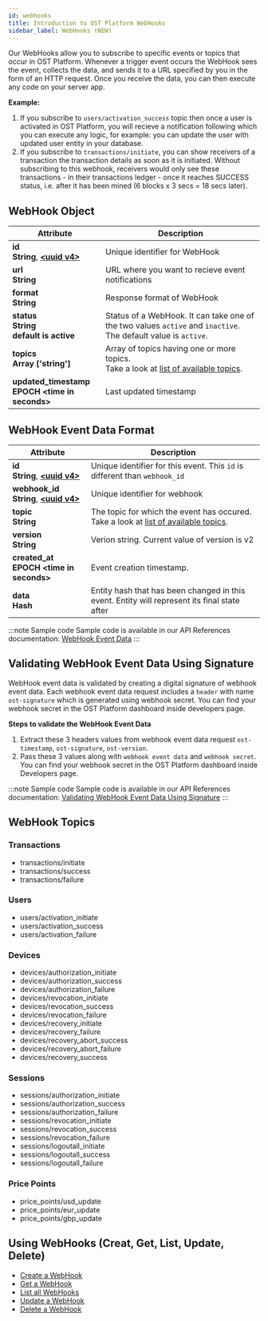 ```yaml
---
id: webhooks
title: Introduction to OST Platform WebHooks
sidebar_label: WebHooks (NEW)
---
```


Our WebHooks allow you to subscribe to specific events or topics that occur in OST Platform. Whenever a trigger event occurs the WebHook sees the event, collects the data, and sends it to a URL specified by you in the form of an HTTP request. Once you receive the data, you can then execute any code on your server app.

**Example:** 
1. If you subscribe to `users/activation_success` topic then once a user is activated in OST Platform, you will recieve a notification following which you can execute any logic, for example: you can update the user with updated user entity in your database.
2. If you subscribe to `transactions/initiate`, you can show receivers of a transaction the transaction details as soon as it is initiated. Without subscribing to this webhook, receivers would only see these transactions - in their transactions ledger - once it reaches SUCCESS status, i.e. after it has been mined (6 blocks x 3 secs = 18 secs later).

## WebHook Object

| Attribute  | Description  |
|---|---|
| **id** <br> **String**, [**\<uuid v4\>**](/platform/docs/definitions/#uuid-v4) | Unique identifier for WebHook |
|  **url** <br> **String** | URL where you want to recieve event notifications  |
|  **format** <br> **String** | Response format of WebHook  |
|  **status** <br> **String** <br> **default is active** | Status of a WebHook. It can take one of the two values `active` and `inactive`. The default value is `active`.  |
|  **topics** <br> **Array ['string']** | Array of topics having one or more topics.  <br> Take a look at [list of available topics](/platform/docs/api/#WebHook-topics). |
| **updated_timestamp** <br> **EPOCH \<time in seconds\>**| Last updated timestamp  |

## WebHook Event Data Format

| Attribute  | Description  |
|---|---|
| **id** <br> **String**, [**\<uuid v4\>**](/platform/docs/definitions/#uuid-v4) | Unique identifier for this event. This `id` is different than `webhook_id` |
| **webhook_id** <br> **String**, [**\<uuid v4\>**](/platform/docs/definitions/#uuid-v4) | Unique identifier for webhook |
|  **topic** <br> **String** | The topic for which the event has occured. <br> Take a look at [list of available topics](/platform/docs/api/#webhook-topics). |
|  **version** <br> **String** | Verion string. Current value of version is v2 |
| **created_at** <br> **EPOCH \<time in seconds\>**| Event creation timestamp.  |
| **data** <br> **Hash**| Entity hash that has been changed in this event. Entity will represent its final state after |

:::note Sample code
Sample code is available in our API References documentation: [WebHook Event Data](https://dev.ost.com/platform/docs/api/#webhook-event-data)
:::

## Validating WebHook Event Data Using Signature
WebHook event data is validated by creating a digital signature of webhook event data. Each webhook event data request includes a `header` with name `ost-signature` which is generated using webhook secret. You can find your webhook secret in the OST Platform dashboard inside developers page.

**Steps to validate the WebHook Event Data**
1. Extract these 3 headers values from webhook event data request `ost-timestamp`, `ost-signature`, `ost-version`.
2. Pass these 3 values along with `webhook event data` and `webhook secret`. You can find your webhook secret in the OST Platform dashboard inside Developers page.

:::note Sample code
Sample code is available in our API References documentation: [Validating WebHook Event Data Using Signature](https://dev.ost.com/platform/docs/api/#validating-webhook-event-data-using-signature)
:::


## WebHook Topics

### Transactions
* transactions/initiate
* transactions/success
* transactions/failure

### Users

* users/activation_initiate
* users/activation_success
* users/activation_failure

### Devices

* devices/authorization_initiate
* devices/authorization_success
* devices/authorization_failure
* devices/revocation_initiate
* devices/revocation_success
* devices/revocation_failure
* devices/recovery_initiate
* devices/recovery_failure
* devices/recovery_abort_success
* devices/recovery_abort_failure
* devices/recovery_success

### Sessions

* sessions/authorization_initiate
* sessions/authorization_success
* sessions/authorization_failure
* sessions/revocation_initiate
* sessions/revocation_success
* sessions/revocation_failure
* sessions/logoutall_initiate
* sessions/logoutall_success
* sessions/logoutall_failure

### Price Points

* price_points/usd_update
* price_points/eur_update
* price_points/gbp_update

## Using WebHooks (Creat, Get, List, Update, Delete)
* [Create a WebHook](https://dev.ost.com/platform/docs/api/#create-a-webhook)
* [Get a WebHook](https://dev.ost.com/platform/docs/api/#get-a-webhook)
* [List all WebHooks](https://dev.ost.com/platform/docs/api/#list-all-webhooks)
* [Update a WebHook](https://dev.ost.com/platform/docs/api/#update-a-webhook)
* [Delete a WebHook](https://dev.ost.com/platform/docs/api/#delete-a-webhook)